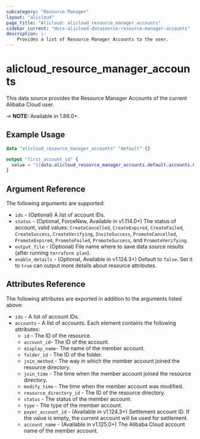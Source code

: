 ```yaml
---
subcategory: "Resource Manager"
layout: "alicloud"
page_title: "Alicloud: alicloud_resource_manager_accounts"
sidebar_current: "docs-alicloud-datasource-resource-manager-accounts"
description: |-
    Provides a list of Resource Manager Accounts to the user.
---
```


# alicloud\_resource\_manager\_accounts

This data source provides the Resource Manager Accounts of the current Alibaba Cloud user.

-> **NOTE:**  Available in 1.86.0+.

## Example Usage

```terraform
data "alicloud_resource_manager_accounts" "default" {}

output "first_account_id" {
  value = "${data.alicloud_resource_manager_accounts.default.accounts.0.id}"
}
```

## Argument Reference

The following arguments are supported:

* `ids` - (Optional) A list of account IDs.
* `status` - (Optional, ForceNew, Available in v1.114.0+) The status of account, valid values: `CreateCancelled`, `CreateExpired`, `CreateFailed`, `CreateSuccess`, `CreateVerifying`, `InviteSuccess`, `PromoteCancelled`, `PromoteExpired`, `PromoteFailed`, `PromoteSuccess`, and `PromoteVerifying`.
* `output_file` - (Optional) File name where to save data source results (after running `terraform plan`).
* `enable_details` - (Optional,  Available in v1.124.3+) Default to `false`. Set it to `true` can output more details about resource attributes.

## Attributes Reference

The following attributes are exported in addition to the arguments listed above:

* `ids` - A list of account IDs.
* `accounts` - A list of accounts. Each element contains the following attributes:
    * `id` - The ID of the resource.
    * `account_id`- The ID of the account.
    * `display_name`- The name of the member account.
    * `folder_id` - The ID of the folder.
    * `join_method` - The way in which the member account joined the resource directory. 
    * `join_time` - The time when the member account joined the resource directory.
    * `modify_time` - The time when the member account was modified.
    * `resource_directory_id` - The ID of the resource directory.
    * `status` - The status of the member account. 
    * `type` - The type of the member account. 
    * `payer_account_id` - (Available in v1.124.3+) Settlement account ID. If the value is empty, the current account will be used for settlement.
    * `account_name` - (Available in v1.125.0+) The Alibaba Cloud account name of the member account.
    
